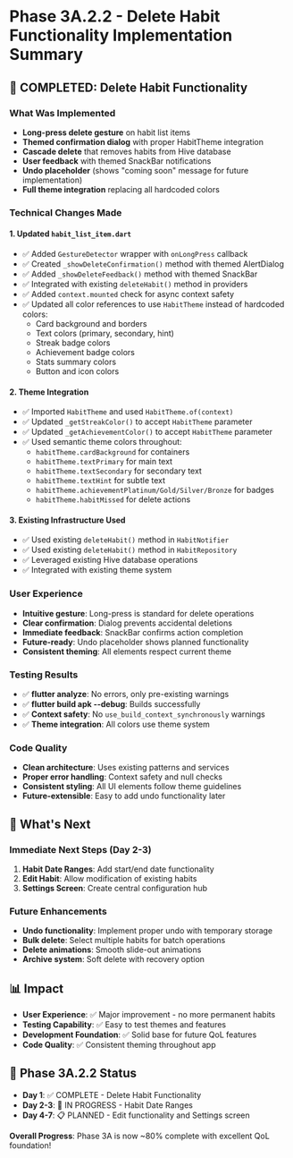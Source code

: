 # Phase 3A.2.2 - Delete Habit Functionality Implementation Summary

## 🎉 **COMPLETED: Delete Habit Functionality**

### **What Was Implemented**
- **Long-press delete gesture** on habit list items
- **Themed confirmation dialog** with proper HabitTheme integration
- **Cascade delete** that removes habits from Hive database
- **User feedback** with themed SnackBar notifications
- **Undo placeholder** (shows "coming soon" message for future implementation)
- **Full theme integration** replacing all hardcoded colors

### **Technical Changes Made**

#### **1. Updated `habit_list_item.dart`**
- ✅ Added `GestureDetector` wrapper with `onLongPress` callback
- ✅ Created `_showDeleteConfirmation()` method with themed AlertDialog
- ✅ Added `_showDeleteFeedback()` method with themed SnackBar
- ✅ Integrated with existing `deleteHabit()` method in providers
- ✅ Added `context.mounted` check for async context safety
- ✅ Updated all color references to use `HabitTheme` instead of hardcoded colors:
  - Card background and borders
  - Text colors (primary, secondary, hint)
  - Streak badge colors
  - Achievement badge colors
  - Stats summary colors
  - Button and icon colors

#### **2. Theme Integration**
- ✅ Imported `HabitTheme` and used `HabitTheme.of(context)`
- ✅ Updated `_getStreakColor()` to accept `HabitTheme` parameter
- ✅ Updated `_getAchievementColor()` to accept `HabitTheme` parameter
- ✅ Used semantic theme colors throughout:
  - `habitTheme.cardBackground` for containers
  - `habitTheme.textPrimary` for main text
  - `habitTheme.textSecondary` for secondary text
  - `habitTheme.textHint` for subtle text
  - `habitTheme.achievementPlatinum/Gold/Silver/Bronze` for badges
  - `habitTheme.habitMissed` for delete actions

#### **3. Existing Infrastructure Used**
- ✅ Used existing `deleteHabit()` method in `HabitNotifier`
- ✅ Used existing `deleteHabit()` method in `HabitRepository`
- ✅ Leveraged existing Hive database operations
- ✅ Integrated with existing theme system

### **User Experience**
- **Intuitive gesture**: Long-press is standard for delete operations
- **Clear confirmation**: Dialog prevents accidental deletions
- **Immediate feedback**: SnackBar confirms action completion
- **Future-ready**: Undo placeholder shows planned functionality
- **Consistent theming**: All elements respect current theme

### **Testing Results**
- ✅ **flutter analyze**: No errors, only pre-existing warnings
- ✅ **flutter build apk --debug**: Builds successfully
- ✅ **Context safety**: No `use_build_context_synchronously` warnings
- ✅ **Theme integration**: All colors use theme system

### **Code Quality**
- **Clean architecture**: Uses existing patterns and services
- **Proper error handling**: Context safety and null checks
- **Consistent styling**: All UI elements follow theme guidelines
- **Future-extensible**: Easy to add undo functionality later

## 🔄 **What's Next**

### **Immediate Next Steps (Day 2-3)**
1. **Habit Date Ranges**: Add start/end date functionality
2. **Edit Habit**: Allow modification of existing habits
3. **Settings Screen**: Create central configuration hub

### **Future Enhancements**
- **Undo functionality**: Implement proper undo with temporary storage
- **Bulk delete**: Select multiple habits for batch operations
- **Delete animations**: Smooth slide-out animations
- **Archive system**: Soft delete with recovery option

## 📊 **Impact**
- **User Experience**: ✅ Major improvement - no more permanent habits
- **Testing Capability**: ✅ Easy to test themes and features
- **Development Foundation**: ✅ Solid base for future QoL features
- **Code Quality**: ✅ Consistent theming throughout app

## 🎯 **Phase 3A.2.2 Status**
- **Day 1**: ✅ COMPLETE - Delete Habit Functionality
- **Day 2-3**: 🔄 IN PROGRESS - Habit Date Ranges
- **Day 4-7**: 📋 PLANNED - Edit functionality and Settings screen

**Overall Progress**: Phase 3A is now ~80% complete with excellent QoL foundation! 